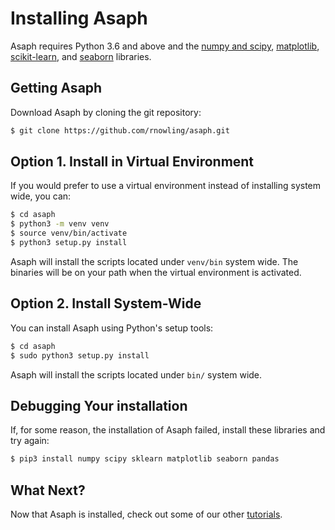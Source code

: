 # Installing Asaph

Asaph requires Python 3.6 and above and the [numpy and scipy](http://www.numpy.org/), [matplotlib](http://matplotlib.org/), [scikit-learn](http://scikit-learn.org/stable/), and [seaborn](https://seaborn.pydata.org/index.html) libraries.

## Getting Asaph
Download Asaph by cloning the git repository:

```bash
$ git clone https://github.com/rnowling/asaph.git
```

## Option 1. Install in Virtual Environment
If you would prefer to use a virtual environment instead of installing system wide, you can:

```bash
$ cd asaph
$ python3 -m venv venv
$ source venv/bin/activate
$ python3 setup.py install
```

Asaph will install the scripts located under `venv/bin` system wide.  The binaries will be on your path when the virtual environment is activated.

## Option 2. Install System-Wide
You can install Asaph using Python's setup tools:

```bash
$ cd asaph
$ sudo python3 setup.py install
```

Asaph will install the scripts located under `bin/` system wide.

## Debugging Your installation

If, for some reason, the installation of Asaph failed, install these libraries and try again:

```bash
$ pip3 install numpy scipy sklearn matplotlib seaborn pandas
```


## What Next?
Now that Asaph is installed, check out some of our other [tutorials](README.md).
